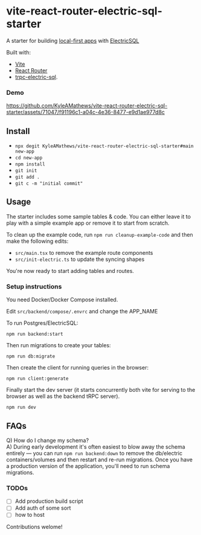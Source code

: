 # vite-react-router-electric-sql-starter

A starter for building [local-first apps](https://bricolage.io/some-notes-on-local-first-development/) with [ElectricSQL](https://electric-sql.com/)

Built with:
- [Vite](https://vitejs.dev/)
- [React Router](https://reactrouter.com/en/main)
- [trpc-electric-sql](https://github.com/KyleAMathews/trpc-crdt).

### Demo
https://github.com/KyleAMathews/vite-react-router-electric-sql-starter/assets/71047/f91196c1-a04c-4e36-8477-e9d1ae977d8c

## Install
- `npx degit KyleAMathews/vite-react-router-electric-sql-starter#main new-app`
- `cd new-app`
- `npm install`
- `git init`
- `git add .`
- `git c -m "initial commit"`

## Usage

The starter includes some sample tables & code. You can either leave it to play with a simple example app or remove it to start from scratch.

To clean up the example code, run `npm run cleanup-example-code` and then make the following edits:
- `src/main.tsx` to remove the example route components
- `src/init-electric.ts` to update the syncing shapes

You're now ready to start adding tables and routes.

### Setup instructions
You need Docker/Docker Compose installed.

Edit `src/backend/compose/.envrc` and change the APP_NAME

To run Postgres/ElectricSQL:

`npm run backend:start`

Then run migrations to create your tables:

`npm run db:migrate`

Then create the client for running queries in the browser:

`npm run client:generate`

Finally start the dev server (it starts concurrently both vite for serving to the browser as well as the backend tRPC server).

`npm run dev`

## FAQs

Q) How do I change my schema?  
A) During early development it's often easiest to blow away the schema entirely — you can run `npm run backend:down` to remove the db/electric containers/volumes and then restart and re-run migrations. Once you have a production version of the application, you'll need to run schema migrations.

### TODOs
- [ ] Add production build script
- [ ] Add auth of some sort
- [ ] how to host

Contributions welome!
